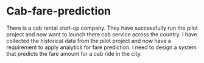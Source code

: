 # Cab-fare-prediction
There is a cab rental start-up company. They have successfully run the pilot project and now want to launch there cab service across the country. I have collected the historical data from the pilot project and now have a requirement to apply analytics for fare prediction. I need to design a system that predicts the fare amount for a cab ride in the city.
